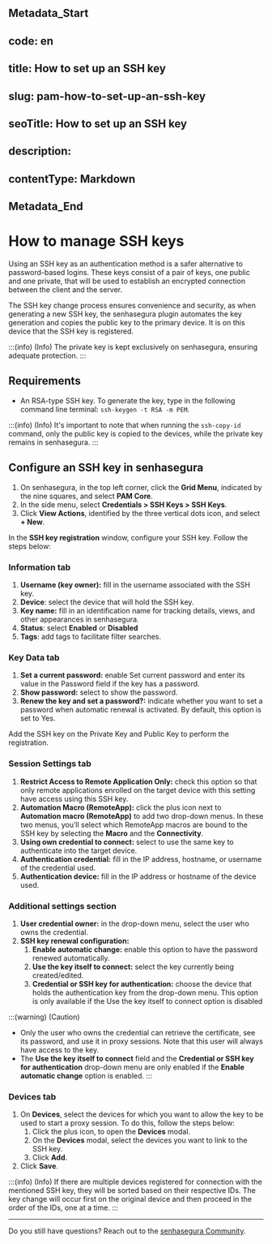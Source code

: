 ## Metadata_Start 
## code: en
## title: How to set up an SSH key 
## slug: pam-how-to-set-up-an-ssh-key 
## seoTitle: How to set up an SSH key 
## description:  
## contentType: Markdown 
## Metadata_End
# How to manage SSH keys

Using an SSH key as an authentication method is a safer alternative to password-based logins. These keys consist of a pair of keys, one public and one private, that will be used to establish an encrypted connection between the client and the server.

The SSH key change process ensures convenience and security, as when generating a new SSH key, the senhasegura plugin automates the key generation and copies the public key to the primary device. It is on this device that the SSH key is registered.

:::(info) (Info)
The private key is kept exclusively on senhasegura, ensuring adequate protection.
:::

## Requirements

* An RSA-type SSH key. To generate the key, type in the following command line terminal: `ssh-keygen -t RSA -m PEM`.

:::(info) (Info)
It's important to note that when running the `ssh-copy-id` command, only the public key is copied to the devices, while the private key remains in senhasegura.
:::

## Configure an SSH key in senhasegura

1. On senhasegura, in the top left corner, click the **Grid Menu**, indicated by the nine squares, and select **PAM Core**.
2. In the side menu, select **Credentials > SSH Keys > SSH Keys**.
3. Click **View Actions**, identified by the three vertical dots icon, and select **+ New**.

In the **SSH key registration** window, configure your SSH key. Follow the steps below:

### Information tab

1. **Username (key owner):** fill in the username associated with the SSH key.
2. **Device**: select the device that will hold the SSH key.
3. **Key name:** fill in an identification name for tracking details, views, and other appearances in senhasegura.
4. **Status**: select **Enabled** or **Disabled**
5. **Tags**: add tags to facilitate filter searches.

### Key Data tab

1. **Set a current password:** enable Set current password and enter its value in the Password field if the key has a password.
2. **Show password:** select to show the password.
3. **Renew the key and set a password?:** indicate whether you want to set a password when automatic renewal is activated. By default, this option is set to Yes.

Add the SSH key on the Private Key and Public Key to perform the registration.

### Session Settings tab

1. **Restrict Access to Remote Application Only:**  check this option so that only remote applications enrolled on the target device with this setting have access using this SSH key.
2. **Automation Macro (RemoteApp):** click the plus icon next to **Automation macro (RemoteApp)** to add two drop-down menus. In these two menus, you’ll select which RemoteApp macros are bound to the SSH key by selecting the **Macro** and the **Connectivity**.
3. **Using own credential to connect:** select to use the same key to authenticate into the target device.
4. **Authentication credential:** fill in the IP address, hostname, or username of the credential used.
5. **Authentication device:** fill in the IP address or hostname of the device used.

### Additional settings section

1. **User credential owner:** in the drop-down menu, select the user who owns the credential.
2. **SSH key renewal configuration:**
   1. **Enable automatic change:** enable this option to have the password renewed automatically.
   2. **Use the key itself to connect:** select the key currently being created/edited.
   3. **Credential or SSH key for authentication:** choose the device that holds the authentication key from the drop-down menu. This option is only available if the Use the key itself to connect option is disabled

:::(warning) (Caution)
* Only the user who owns the credential can retrieve the certificate, see its password, and use it in proxy sessions. Note that this user will always have access to the key.
* The **Use the key itself to connect** field and the **Credential or SSH key for authentication** drop-down menu are only enabled if the **Enable automatic change** option is enabled.
:::

### Devices tab

1. On **Devices**, select the devices for which you want to allow the key to be used to start a proxy session. To do this, follow the steps below:
   1. Click the plus icon, to open the **Devices** modal.
   2. On the **Devices** modal, select the devices you want to link to the SSH key.
   3. Click **Add**.
2. Click **Save**.

:::(info) (Info)
If there are multiple devices registered for connection with the mentioned SSH key, they will be sorted based on their respective IDs. The key change will occur first on the original device and then proceed in the order of the IDs, one at a time.
:::

***
Do you still have questions? Reach out to the [senhasegura Community](https://community.senhasegura.io/).
